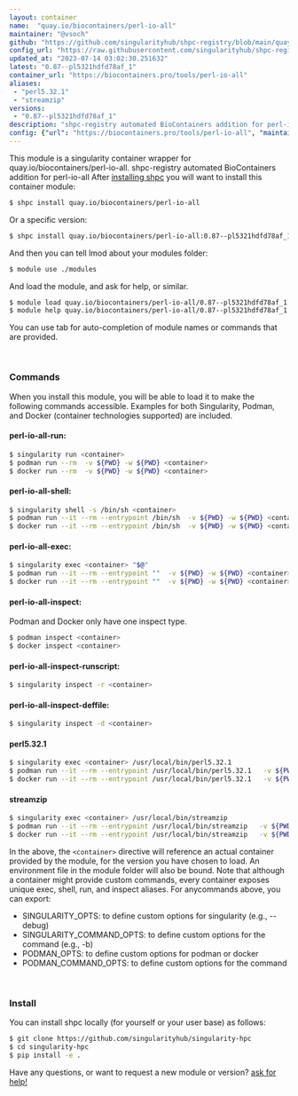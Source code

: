 ```yaml
---
layout: container
name:  "quay.io/biocontainers/perl-io-all"
maintainer: "@vsoch"
github: "https://github.com/singularityhub/shpc-registry/blob/main/quay.io/biocontainers/perl-io-all/container.yaml"
config_url: "https://raw.githubusercontent.com/singularityhub/shpc-registry/main/quay.io/biocontainers/perl-io-all/container.yaml"
updated_at: "2023-07-14 03:02:30.251632"
latest: "0.87--pl5321hdfd78af_1"
container_url: "https://biocontainers.pro/tools/perl-io-all"
aliases:
 - "perl5.32.1"
 - "streamzip"
versions:
 - "0.87--pl5321hdfd78af_1"
description: "shpc-registry automated BioContainers addition for perl-io-all"
config: {"url": "https://biocontainers.pro/tools/perl-io-all", "maintainer": "@vsoch", "description": "shpc-registry automated BioContainers addition for perl-io-all", "latest": {"0.87--pl5321hdfd78af_1": "sha256:827d993a170a6f43e3d89f1d9659f118215ed8dc8383291a99cb5c319ded190a"}, "tags": {"0.87--pl5321hdfd78af_1": "sha256:827d993a170a6f43e3d89f1d9659f118215ed8dc8383291a99cb5c319ded190a"}, "docker": "quay.io/biocontainers/perl-io-all", "aliases": {"perl5.32.1": "/usr/local/bin/perl5.32.1", "streamzip": "/usr/local/bin/streamzip"}}
---
```


This module is a singularity container wrapper for quay.io/biocontainers/perl-io-all.
shpc-registry automated BioContainers addition for perl-io-all
After [installing shpc](#install) you will want to install this container module:


```bash
$ shpc install quay.io/biocontainers/perl-io-all
```

Or a specific version:

```bash
$ shpc install quay.io/biocontainers/perl-io-all:0.87--pl5321hdfd78af_1
```

And then you can tell lmod about your modules folder:

```bash
$ module use ./modules
```

And load the module, and ask for help, or similar.

```bash
$ module load quay.io/biocontainers/perl-io-all/0.87--pl5321hdfd78af_1
$ module help quay.io/biocontainers/perl-io-all/0.87--pl5321hdfd78af_1
```

You can use tab for auto-completion of module names or commands that are provided.

<br>

### Commands

When you install this module, you will be able to load it to make the following commands accessible.
Examples for both Singularity, Podman, and Docker (container technologies supported) are included.

#### perl-io-all-run:

```bash
$ singularity run <container>
$ podman run --rm  -v ${PWD} -w ${PWD} <container>
$ docker run --rm  -v ${PWD} -w ${PWD} <container>
```

#### perl-io-all-shell:

```bash
$ singularity shell -s /bin/sh <container>
$ podman run --it --rm --entrypoint /bin/sh  -v ${PWD} -w ${PWD} <container>
$ docker run --it --rm --entrypoint /bin/sh  -v ${PWD} -w ${PWD} <container>
```

#### perl-io-all-exec:

```bash
$ singularity exec <container> "$@"
$ podman run --it --rm --entrypoint ""  -v ${PWD} -w ${PWD} <container> "$@"
$ docker run --it --rm --entrypoint ""  -v ${PWD} -w ${PWD} <container> "$@"
```

#### perl-io-all-inspect:

Podman and Docker only have one inspect type.

```bash
$ podman inspect <container>
$ docker inspect <container>
```

#### perl-io-all-inspect-runscript:

```bash
$ singularity inspect -r <container>
```

#### perl-io-all-inspect-deffile:

```bash
$ singularity inspect -d <container>
```


#### perl5.32.1

```bash
$ singularity exec <container> /usr/local/bin/perl5.32.1
$ podman run --it --rm --entrypoint /usr/local/bin/perl5.32.1   -v ${PWD} -w ${PWD} <container> -c " $@"
$ docker run --it --rm --entrypoint /usr/local/bin/perl5.32.1   -v ${PWD} -w ${PWD} <container> -c " $@"
```


#### streamzip

```bash
$ singularity exec <container> /usr/local/bin/streamzip
$ podman run --it --rm --entrypoint /usr/local/bin/streamzip   -v ${PWD} -w ${PWD} <container> -c " $@"
$ docker run --it --rm --entrypoint /usr/local/bin/streamzip   -v ${PWD} -w ${PWD} <container> -c " $@"
```



In the above, the `<container>` directive will reference an actual container provided
by the module, for the version you have chosen to load. An environment file in the
module folder will also be bound. Note that although a container
might provide custom commands, every container exposes unique exec, shell, run, and
inspect aliases. For anycommands above, you can export:

 - SINGULARITY_OPTS: to define custom options for singularity (e.g., --debug)
 - SINGULARITY_COMMAND_OPTS: to define custom options for the command (e.g., -b)
 - PODMAN_OPTS: to define custom options for podman or docker
 - PODMAN_COMMAND_OPTS: to define custom options for the command

<br>

### Install

You can install shpc locally (for yourself or your user base) as follows:

```bash
$ git clone https://github.com/singularityhub/singularity-hpc
$ cd singularity-hpc
$ pip install -e .
```

Have any questions, or want to request a new module or version? [ask for help!](https://github.com/singularityhub/singularity-hpc/issues)
